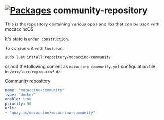 # [![Packages](https://labs.mocaccino.org/badge/mocaccino-community.svg "List of packages")](https://labs.mocaccino.org/mocaccino-community) community-repository

This is the repository containing various apps and libs that can be used with mocaccinoOS.

It's state is `under construction`.

To consume it with `luet`, run:

```
sudo luet install repository/mocaccino-community
```

or add the following content as `mocaccino-community.yml` configuration file in `/etc/luet/repos.conf.d/`:

Community repository

```yaml
name: "mocaccino-community"
type: "docker"
enable: true
priority: 50
urls:
- "quay.io/mocaccino/mocaccino-community"
```
